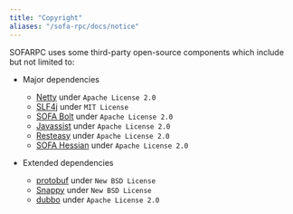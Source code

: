 ```yaml
---
title: "Copyright"
aliases: "/sofa-rpc/docs/notice"
---
```



SOFARPC uses some third-party open-source components which include but not limited to:

- Major dependencies
	- [Netty](https://github.com/netty/netty) under `Apache License 2.0`
	- [SLF4j](https://github.com/qos-ch/slf4j) under `MIT License`
	- [SOFA Bolt](https://github.com/sofastack/sofa-bolt) under `Apache License 2.0`
	- [Javassist](https://github.com/jboss-javassist/javassist) under `Apache License 2.0`
	- [Resteasy](https://github.com/resteasy/Resteasy) under `Apache License 2.0`
	- [SOFA Hessian](https://github.com/sofastack/sofa-hessian) under `Apache License 2.0`


- Extended dependencies
	- [protobuf](https://github.com/google/protobuf) under `New BSD License`
	- [Snappy](https://github.com/google/snappy) under `New BSD License`
	- [dubbo](https://github.com/alibaba/dubbo) under `Apache License 2.0`